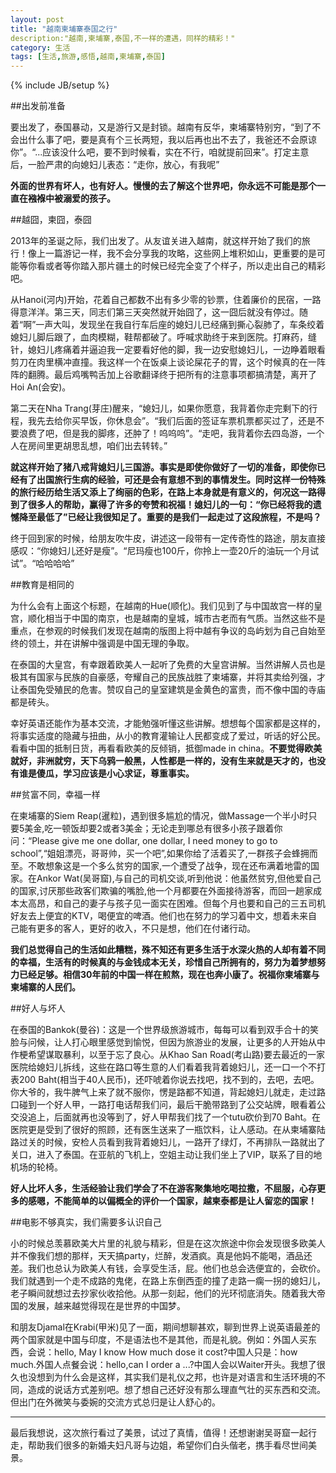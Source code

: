 ```yaml
---
layout: post
title: "越南柬埔寨泰国之行"
description:"越南,柬埔寨,泰国,不一样的遭遇，同样的精彩！"
category: 生活
tags: [生活,旅游,感悟,越南,柬埔寨,泰国]
---
```

{% include JB/setup %}

##出发前准备

要出发了，泰国暴动，又是游行又是封锁。越南有反华，柬埔寨特别穷，“到了不会出什么事了吧，要是真有个三长两短，我以后再也出不去了，我爸还不会原谅你”。“...应该没什么吧，要不到时候看，实在不行，咱就提前回来”。打定主意后，一脸严肃的向媳妇儿表态：“走你，放心，有我呢”

**外面的世界有坏人，也有好人。慢慢的去了解这个世界吧，你永远不可能是那个一直在襁褓中被溺爱的孩子。**

##越囧，柬囧，泰囧

2013年的圣诞之际，我们出发了。从友谊关进入越南，就这样开始了我们的旅行！像上一篇游记一样，我不会分享我的攻略，这些网上堆积如山，更重要的是可能等你看或者等你踏入那片疆土的时候已经完全变了个样子，所以走出自己的精彩吧。

从Hanoi(河内)开始，花着自己都数不出有多少零的钞票，住着廉价的民宿，一路得意洋洋。第三天，同志们第三天突然就开始囧了，这一囧后就没有停过。随着“啊”一声大叫，发现坐在我自行车后座的媳妇儿已经痛到撕心裂肺了，车条绞着媳妇儿脚后跟了，血肉模糊，鞋帮都破了。呼喊求助终于来到医院。打麻药，缝针，媳妇儿疼痛着并逼迫我一定要看好他的脚，我一边安慰媳妇儿，一边睁着眼看剪刀在肉里横冲直撞。我这样一个在饭桌上谈论屎花子的胃，这个时候真的在一阵阵的翻腾。最后鸡嘴鸭舌加上谷歌翻译终于把所有的注意事项都搞清楚，离开了Hoi An(会安)。

第二天在Nha Trang(芽庄)醒来，“媳妇儿，如果你愿意，我背着你走完剩下的行程，我先去给你买早饭，你休息会”。“我们后面的签证车票机票都买过了，还是不要浪费了吧，但是我的脚疼，还肿了！呜呜呜”。“走吧，我背着你去四岛游，一个人在房间里更胡思乱想，咱们出去转转。”

**就这样开始了猪八戒背媳妇儿三国游。事实是即使你做好了一切的准备，即使你已经有了出国旅行生病的经验，可还是会有意想不到的事情发生。同时这样一份特殊的旅行经历给生活又添上了绚丽的色彩，在路上本身就是有意义的，何况这一路得到了很多人的帮助，赢得了许多的夸赞和祝福！媳妇儿的一句：“你已经将我的遗憾降至最低了”已经让我很知足了。重要的是我们一起走过了这段旅程，不是吗？**

终于回到家的时候，给朋友吹牛皮，讲述这一段带有一定传奇性的路途，朋友直接感叹：“你媳妇儿还好是瘦”。“尼玛瘦也100斤，你拎上一壶20斤的油玩一个月试试”。“哈哈哈哈”

##教育是相同的

为什么会有上面这个标题，在越南的Hue(顺化)。我们见到了与中国故宫一样的皇宫，顺化相当于中国的南京，也是越南的皇城，城市古老而有气质。当然这些不是重点，在参观的时候我们发现在越南的版图上将中越有争议的岛屿划为自己自始至终的领土，并在讲解中强调是中国无理的争取。

在泰国的大皇宫，有幸跟着欧美人一起听了免费的大皇宫讲解。当然讲解人员也是极其有国家与民族的自豪感，夸耀自己的民族战胜了柬埔寨，并将其卖给列强，才让泰国免受殖民的危害。赞叹自己的皇室建筑是金黄色的富贵，而不像中国的寺庙都是砖头。

幸好英语还能作为基本交流，才能勉强听懂这些讲解。想想每个国家都是这样的，将事实适度的隐藏与扭曲，从小的教育灌输让人民都变成了爱过，听话的好公民。看看中国的抵制日货，再看看欧美的反倾销，抵御made in china。**不要觉得欧美就好，非洲就穷，天下乌鸦一般黑，人性都是一样的，没有生来就是天才的，也没有谁是傻瓜，学习应该是小心求证，尊重事实。**

##贫富不同，幸福一样

在柬埔寨的Siem Reap(暹粒)，遇到很多尴尬的情况，做Massage一个半小时只要5美金,吃一顿饭却要2或者3美金；无论走到哪总有很多小孩子跟着你问：“Please give me one dollar, one dollar, I need money to go to school”,“姐姐漂亮，哥哥帅，买一个吧”,如果你给了活着买了,一群孩子会蜂拥而至。不敢想象这是一个多么贫穷的国家,一个遭受了战争，现在还布满着地雷的国家。在Ankor Wat(吴哥窟),与自己的司机交谈,听到他说：他虽然贫穷,但他爱自己的国家,讨厌那些政客们欺骗的嘴脸,他一个月都要在外面接待游客，而回一趟家成本太高昂，和自己的妻子与孩子见一面实在困难。但每个月也要和自己的三五司机好友去上便宜的KTV，喝便宜的啤酒。他们也在努力的学习着中文，想着未来自己能有更多的客人，更好的收入，不只是想，他们在付诸行动。

**我们总觉得自己的生活如此糟糕，殊不知还有更多生活于水深火热的人却有着不同的幸福，生活有的时候真的与金钱成本无关，珍惜自己所拥有的，努力为着梦想努力已经足够。相信30年前的中国一样在煎熬，现在也奔小康了。祝福你柬埔寨与柬埔寨的人民们。**

##好人与坏人

在泰国的Bankok(曼谷)：这是一个世界级旅游城市，每每可以看到双手合十的笑脸与问候，让人打心眼里感觉到愉悦，但因为旅游业的发展，让更多的人开始从中作梗希望谋取暴利，以至于忘了良心。从Khao San Road(考山路)要去最近的一家医院给媳妇儿拆线，这些在路口等生意的人们看着我背着媳妇儿，还一口一个不打表200 Baht(相当于40人民币)，还吓唬着你说去找吧，找不到的，去吧，去吧。你大爷的，我牛脾气上来了就不服你，愣是路都不知道，背起媳妇儿就走，走过路口碰到一个好人甲，一路打电话帮我们问，最后干脆带路到了公交站牌，眼看着公交没追上，后面就再也没等到了，好人甲帮我们找了一个tutu砍价到70 Baht。在医院更是受到了很好的照顾，还有医生送来了一瓶饮料，让人感动。在从柬埔寨陆路过关的时候，安检人员看到我背着媳妇儿，一路开了绿灯，不再排队一路就出了关口，进入了泰国。在亚航的飞机上，空姐主动让我们坐上了VIP，联系了目的地机场的轮椅。

**好人比坏人多，生活经验让我们学会了不在游客聚集地吃喝拉撒，不屈服，心存更多的感嗯，不能简单的以偏概全的评价一个国家，越柬泰都是让人留恋的国家！**

##电影不够真实，我们需要多认识自己

小的时候总羡慕欧美大片里的礼貌与精彩，但是在这次旅途中你会发现很多欧美人并不像我们想的那样，天天搞party，烂醉，发酒疯。真是他妈不能喝，酒品还差。我们也总认为欧美人有钱，会享受生活，屁。他们也总会选便宜的，会砍价。我们就遇到一个走不成路的鬼佬，在路上东倒西歪的撞了走路一瘸一拐的媳妇儿，老子瞬间就想过去抄家伙收拾他。从那一刻起，他们的光环彻底消失。随着我大帝国的发展，越来越觉得现在是世界的中国梦。

和朋友Djamal在Krabi(甲米)见了一面，期间想聊甚欢，聊到世界上说英语最差的两个国家就是中国与印度，不是语法也不是其他，而是礼貌。例如：外国人买东西，会说：hello, May I know How much dose it cost?中国人只是：how much.外国人点餐会说：hello,can I order a ...?中国人会以Waiter开头。我想了很久也没想到为什么会是这样，其实我们是礼仪之邦，也许是对语言和生活环境的不同，造成的说话方式差别吧。想了想自己还好没有那么理直气壮的买东西和交流。但出门在外微笑与委婉的交流方式总归是让人舒心的。

***

最后我想说，这次旅行看过了美景，试过了真情，值得！还想谢谢吴哥窟一起行走，帮助我们很多的新婚夫妇凡哥与边姐，希望你们白头偕老，携手看尽世间美景。



